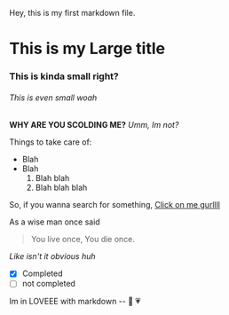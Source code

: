 Hey, this is my first markdown file.

# This is my Large title
### This is kinda small right?
###### This is even small woah

__WHY ARE YOU SCOLDING ME?__
_Umm, Im not?_

Things to take care of:
* Blah
* Blah
	1. Blah blah
	1. Blah blah blah

So, if you wanna search for something, [Click on me gurllll](https://google.com)

As a wise man once said
> You live once,
> You die once.

_Like isn't it obvious huh_


- [x] Completed
- [ ] not completed

Im in LOVEEE with markdown -- :revolving_hearts: :heartpulse:

